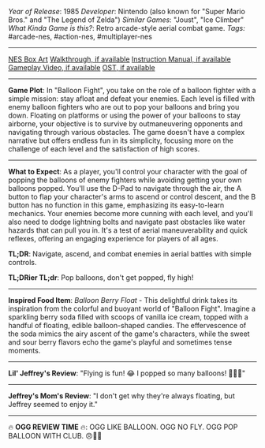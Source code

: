 *Year of Release*: 1985
*Developer*: Nintendo (also known for "Super Mario Bros." and "The Legend of Zelda")
*Similar Games*: "Joust", "Ice Climber"
*What Kinda Game is this?*: Retro arcade-style aerial combat game.
*Tags:* #arcade-nes, #action-nes, #multiplayer-nes

---
[NES Box Art](https://www.google.com/search?tbm=isch&q=NES+Box+Art+Balloon+Fight) 
[Walkthrough, if available](https://www.google.com/search?q=Walkthrough+NES+Balloon+Fight)
[Instruction Manual, if available](https://www.google.com/search?q=NES+Instruction+Manual+Balloon+Fight)
[Gameplay Video, if available](https://www.youtube.com/results?search_query=gameplay+NES+Balloon+Fight) 
[OST, if available](https://www.youtube.com/results?search_query=gameplay+NES+Balloon+Fight+OST)

- - -
**Game Plot**: In "Balloon Fight", you take on the role of a balloon fighter with a simple mission: stay afloat and defeat your enemies. Each level is filled with enemy balloon fighters who are out to pop your balloons and bring you down. Floating on platforms or using the power of your balloons to stay airborne, your objective is to survive by outmaneuvering opponents and navigating through various obstacles. The game doesn't have a complex narrative but offers endless fun in its simplicity, focusing more on the challenge of each level and the satisfaction of high scores.

- - -
**What to Expect**: As a player, you'll control your character with the goal of popping the balloons of enemy fighters while avoiding getting your own balloons popped. You'll use the D-Pad to navigate through the air, the A button to flap your character's arms to ascend or control descent, and the B button has no function in this game, emphasizing its easy-to-learn mechanics. Your enemies become more cunning with each level, and you'll also need to dodge lightning bolts and navigate past obstacles like water hazards that can pull you in. It's a test of aerial maneuverability and quick reflexes, offering an engaging experience for players of all ages.

**TL;DR**: Navigate, ascend, and combat enemies in aerial battles with simple controls.

**TL;DRier TL;dr**: Pop balloons, don't get popped, fly high!

---
**Inspired Food Item**: *Balloon Berry Float* - This delightful drink takes its inspiration from the colorful and buoyant world of "Balloon Fight". Imagine a sparkling berry soda filled with scoops of vanilla ice cream, topped with a handful of floating, edible balloon-shaped candies. The effervescence of the soda mimics the airy ascent of the game's characters, while the sweet and sour berry flavors echo the game's playful and sometimes tense moments.

---
**Lil' Jeffrey's Review**: "Flying is fun! 😂 I popped so many balloons! 🎈🎈🎈"

---
**Jeffrey's Mom's Review**: "I don't get why they're always floating, but Jeffrey seemed to enjoy it."

---
🔥 **OGG REVIEW TIME** 🔥: OGG LIKE BALLOON. OGG NO FLY. OGG POP BALLOON WITH CLUB. 😠🎈🔨